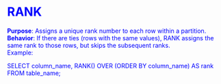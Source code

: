 <H1> RANK </H1>
<B>Purpose</B>: Assigns a unique rank number to each row within a partition.<br>
<B>Behavior</B>: If there are ties (rows with the same values), RANK assigns the same rank to those rows, but skips the subsequent ranks.<br>
Example: <br>
<body text="blue" > <p> SELECT column_name,
       RANK() OVER (ORDER BY column_name) AS rank
FROM table_name;
</p> </body>
